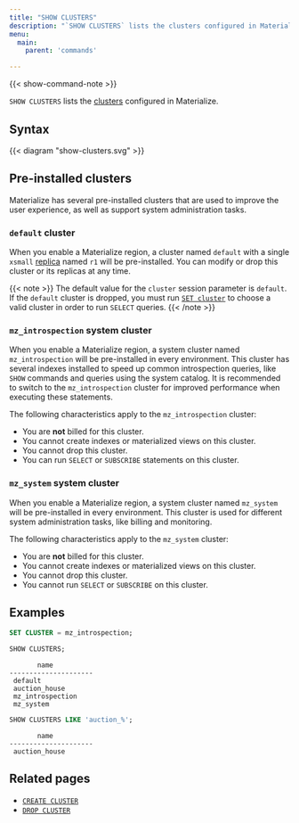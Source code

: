 ```yaml
---
title: "SHOW CLUSTERS"
description: "`SHOW CLUSTERS` lists the clusters configured in Materialize."
menu:
  main:
    parent: 'commands'

---
```


{{< show-command-note >}}

`SHOW CLUSTERS` lists the [clusters](/overview/key-concepts/#clusters) configured in Materialize.

## Syntax

{{< diagram "show-clusters.svg" >}}

## Pre-installed clusters

Materialize has several pre-installed clusters that are used to improve the user
experience, as well as support system administration tasks.

### `default` cluster

When you enable a Materialize region, a cluster named `default` with a single
`xsmall` [replica](/overview/key-concepts/#cluster-replicas) named `r1` will be
pre-installed. You can modify or drop this cluster or its replicas at any
time.

{{< note >}}
The default value for the `cluster` session parameter is `default`.
If the `default` cluster is dropped, you must run [`SET cluster`](/sql/select/#ad-hoc-queries)
to choose a valid cluster in order to run `SELECT` queries.
{{< /note >}}

### `mz_introspection` system cluster

When you enable a Materialize region, a system cluster named `mz_introspection` 
will be pre-installed in every environment. This cluster has several indexes 
installed to speed up common introspection queries, like `SHOW` commands and
queries using the system catalog. It is recommended to switch to the `mz_introspection`
cluster for improved performance when executing these statements.

The following characteristics apply to the `mz_introspection` cluster:

  * You are **not** billed for this cluster.
  * You cannot create indexes or materialized views on this cluster.
  * You cannot drop this cluster.
  * You can run `SELECT` or `SUBSCRIBE` statements on this cluster.

### `mz_system` system cluster

When you enable a Materialize region, a system cluster named `mz_system` 
will be pre-installed in every environment.
This cluster is used for different system administration tasks, like billing
and monitoring.

The following characteristics apply to the `mz_system` cluster:

  * You are **not** billed for this cluster.
  * You cannot create indexes or materialized views on this cluster.
  * You cannot drop this cluster.
  * You cannot run `SELECT` or `SUBSCRIBE` on this cluster.

## Examples

```sql
SET CLUSTER = mz_introspection;

SHOW CLUSTERS;
```

```nofmt
       name
---------------------
 default
 auction_house
 mz_introspection
 mz_system
```

```sql
SHOW CLUSTERS LIKE 'auction_%';
```

```nofmt
       name
---------------------
 auction_house
```


## Related pages

- [`CREATE CLUSTER`](../create-cluster)
- [`DROP CLUSTER`](../drop-cluster)
